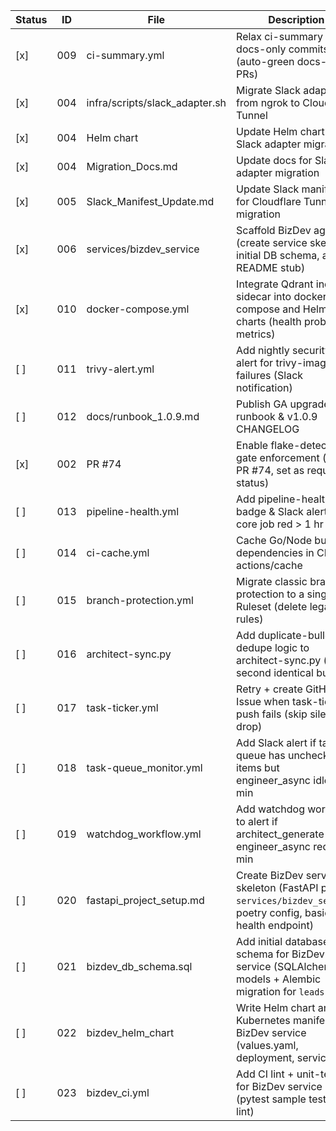 | Status | ID  | File                                | Description                                                                                     |
|--------|-----|-------------------------------------|-------------------------------------------------------------------------------------------------|
| [x]   | 009 | ci-summary.yml                      | Relax ci-summary for docs-only commits (auto-green docs-only PRs)                               |
| [x]    | 004 | infra/scripts/slack_adapter.sh      | Migrate Slack adapter from ngrok to Cloudflare Tunnel                                           |
| [x]    | 004 | Helm chart                          | Update Helm chart for Slack adapter migration                                                   |
| [x]    | 004 | Migration_Docs.md                   | Update docs for Slack adapter migration                                                         |
| [x]    | 005 | Slack_Manifest_Update.md            | Update Slack manifest for Cloudflare Tunnel migration                                           |
| [x]    | 006 | services/bizdev_service             | Scaffold BizDev agent (create service skeleton, initial DB schema, and README stub)             |
| [x]    | 010 | docker-compose.yml                  | Integrate Qdrant indexer sidecar into docker-compose and Helm charts (health probe, metrics)    |
| [ ]    | 011 | trivy-alert.yml                     | Add nightly security CVE alert for trivy-image failures (Slack notification)                    |
| [ ]    | 012 | docs/runbook_1.0.9.md               | Publish GA upgrade runbook & v1.0.9 CHANGELOG                                                   |
| [x]    | 002 | PR #74                              | Enable flake-detector gate enforcement (merge PR #74, set as required status)                   |
| [ ]    | 013 | pipeline-health.yml                 | Add pipeline-health badge & Slack alert if any core job red > 1 hr                              |
| [ ]    | 014 | ci-cache.yml                        | Cache Go/Node build dependencies in CI using actions/cache                                      |
| [ ]    | 015 | branch-protection.yml               | Migrate classic branch protection to a single Ruleset (delete legacy rules)                     |
| [ ]    | 016 | architect-sync.py                   | Add duplicate-bullet dedupe logic to architect-sync.py (skip second identical bullet)           |
| [ ]    | 017 | task-ticker.yml                     | Retry + create GitHub Issue when task-ticker push fails (skip silent drop)                      |
| [ ]    | 018 | task-queue_monitor.yml              | Add Slack alert if task-queue has unchecked items but engineer_async idle > 60 min              |
| [ ]    | 019 | watchdog_workflow.yml               | Add watchdog workflow to alert if architect_generate or engineer_async red > 30 min             |
| [ ]    | 020 | fastapi_project_setup.md            | Create BizDev service skeleton (FastAPI project `services/bizdev_service`, poetry config, basic health endpoint) |
| [ ]    | 021 | bizdev_db_schema.sql                | Add initial database schema for BizDev service (SQLAlchemy models + Alembic migration for `leads` table) |
| [ ]    | 022 | bizdev_helm_chart                   | Write Helm chart and Kubernetes manifests for BizDev service (values.yaml, deployment, service) |
| [ ]    | 023 | bizdev_ci.yml                       | Add CI lint + unit-test job for BizDev service (pytest sample test, ruff lint)                  |
